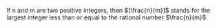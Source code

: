 If n and m are two positive integers, then $[\frac{n}{m}]$ stands for the largest integer less than or equal to the rational number $\frac{n}{m}$.